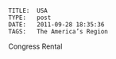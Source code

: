     
    TITLE: 	USA	
    TYPE: 	post	
    DATE: 	2011-09-28 18:35:36	
    TAGS: 	The America’s Region	


Congress Rental


